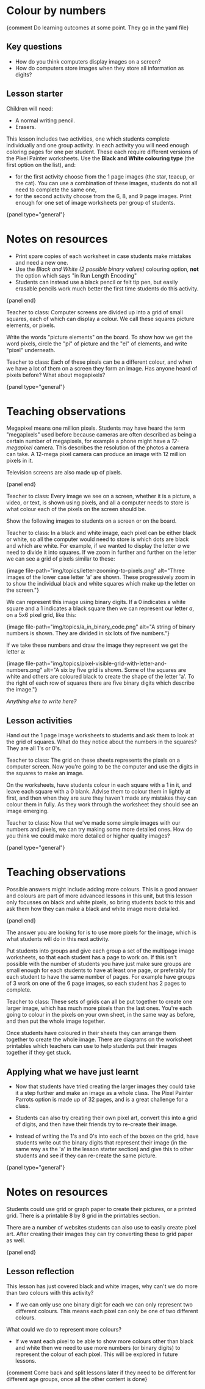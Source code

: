 # Colour by numbers

{comment Do learning outcomes at some point. They go in the yaml file}

## Key questions

- How do you think computers display images on a screen?
- How do computers store images when they store all information as digits?


## Lesson starter



Children will need:

  - A normal writing pencil.
  - Erasers.


This lesson includes two activities, one which students complete individually and one group activity.
In each activity you will need enough coloring pages for one per student.
These each require different versions of the Pixel Painter worksheets.
Use the **Black and White colouring type** (the first option on the list), and:

  - for the first activity choose from the 1 page images (the star, teacup, or the cat). You can use a combination of these images, students do not all need to complete the same one,
  - for the second activity choose from the 6, 8, and 9 page images. Print enough for one set of image worksheets per group of students.


{panel type="general"}

# Notes on resources

  - Print spare copies of each worksheet in case students make mistakes and need a new one.
  - Use the *Black and White (2 possible binary values)* colouring option, **not** the option which says "in Run Length Encoding"
  - Students can instead use a black pencil or felt tip pen, but easily erasable pencils work much better the first time students do this activity.

{panel end}


Teacher to class: Computer screens are divided up into a grid of small squares, each of which can display a colour.
We call these squares picture elements, or pixels.

Write the words "picture elements" on the board.
To show how we get the word pixels, circle the "pi" of picture and the "el" of elements, and write "pixel" underneath.

Teacher to class: Each of these pixels can be a different colour, and when we have a lot of them on a screen they form an image.
Has anyone heard of pixels before? What about megapixels?

{panel type="general"}

# Teaching observations

Megapixel means one million pixels.
Students may have heard the term "megapixels" used before because cameras are often described as being a certain number of megapixels, for example a phone might have a *12-megapixel* camera.
This describes the resolution of the photos a camera can take. A 12-mega pixel camera can produce an image with 12 million pixels in it.

Television screens are also made up of pixels.

{panel end}


Teacher to class: Every image we see on a screen, whether it is a picture, a video, or text, is shown using pixels, and all a computer needs to store is what colour each of the pixels on the screen should be.


Show the following images to students on a screen or on the board.

Teacher to class: In a black and white image, each pixel can be either black or white, so all the computer would need to store is which dots are black and which are white.
For example, if we wanted to display the letter *a* we need to divide it into squares.
If we zoom in further and further on the letter we can see a grid of pixels similar to these:

{image file-path="img/topics/letter-zooming-to-pixels.png" alt="Three images of the lower case letter 'a' are shown. These progressively zoom in to show the individual black and white squares which make up the letter on the screen."}

We can represent this image using binary digits.
If a 0 indicates a white square and a 1 indicates a black square then we can represent our letter *a*, on a 5x6 pixel grid, like this:

{image file-path="img/topics/a_in_binary_code.png" alt="A string of binary numbers is shown. They are divided in six lots of five numbers."}

If we take these numbers and draw the image they represent we get the letter a:

{image file-path="img/topics/pixel-visible-grid-with-letter-and-numbers.png" alt="A six by five grid is shown. Some of the squares are white and others are coloured black to create the shape of the letter 'a'. To the right of each row of squares there are five binary digits which describe the image."}


*Anything else to write here?*


## Lesson activities

Hand out the 1 page image worksheets to students and ask them to look at the grid of squares.
What do they notice about the numbers in the squares? They are all 1's or 0's.

Teacher to class: The grid on these sheets represents the pixels on a computer screen. Now you're going to be the computer and use the digits in the squares to make an image.


On the worksheets, have students colour in each square with a 1 in it, and leave each square with a 0 blank.
Advise them to colour them in lightly at first, and then when they are sure they haven't made any mistakes they can colour them in fully.
As they work through the worksheet they should see an image emerging.


Teacher to class: Now that we've made some simple images with our numbers and pixels, we can try making some more detailed ones. How do you think we could make more detailed or higher quality images?

{panel type="general"}

# Teaching observations

Possible answers might include adding more colours. This is a good answer and colours are part of more advanced lessons in this unit, but this lesson only focusses on black and white pixels, so bring students back to this and ask them how they can make a black and white image more detailed.

{panel end}

The answer you are looking for is to use more pixels for the image, which is what students will do in this next activity.

Put students into groups and give each group a set of the multipage image worksheets, so that each student has a page to work on.
If this isn't possible with the number of students you have just make sure groups are small enough for each students to have at least one page, or preferably for each student to have the same number of pages.
For example have groups of 3 work on one of the 6 page images, so each student has 2 pages to complete.


Teacher to class: These sets of grids can all be put together to create one larger image, which has much more pixels than the last ones. You're each going to colour in the pixels on your own sheet, in the same way as before, and then put the whole image together.

Once students have coloured in their sheets they can arrange them together to create the whole image.
There are diagrams on the worksheet printables which teachers can use to help students put their images together if they get stuck.



## Applying what we have just learnt

- Now that students have tried creating the larger images they could take it a step further and make an image as a whole class.
The Pixel Painter Parrots option is made up of 32 pages, and is a great challenge for a class.

- Students can also try creating their own pixel art, convert this into a grid of digits, and then have their friends try to re-create their image.

- Instead of writing the 1's and 0's into each of the boxes on the grid, have students write out the binary digits that represent their image (in the same way as the 'a' in the lesson starter section) and give this to other students and see if they can re-create the same picture.


{panel type="general"}

# Notes on resources

Students could use grid or graph paper to create their pictures, or a printed grid.
There is a printable 8 by 8 grid in the printables section.

There are a number of websites students can also use to easily create pixel art.
After creating their images they can try converting these to grid paper as well.

{panel end}


## Lesson reflection


This lesson has just covered black and white images, why can't we do more than two colours with this activity?

  - If we can only use one binary digit for each we can only represent two different colours.
  This means each pixel can only be one of two different colours.

What could we do to represent more colours?

  - If we want each pixel to be able to show more colours other than black and white then we need to use more numbers (or binary digits) to represent the colour of each pixel. This will be explored in future lessons.

{comment Come back and split lessons later if they need to be different for different age groups, once all the other content is done}
